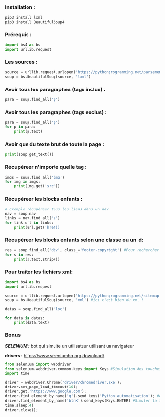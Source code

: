 ### Installation :
```py
pip3 install lxml
pip3 install BeautifulSoup4
```
### Prérequis :
```py
import bs4 as bs
import urllib.request
```

### Les sources : 
```py
source = urllib.request.urlopen('https://pythonprogramming.net/parsememcparseface/').read()
soup = bs.BeautifulSoup(source, 'lxml')
```

### Avoir tous les paragraphes (tags inclus) :
```py
para = soup.find_all('p')
```

### Avoir tous les paragraphes (tags exclus) :
```py
para = soup.find_all('p')
for p in para:
    print(p.text)
```

### Avoir que du texte brut de toute la page :
```py
print(soup.get_text())
```

### Récupéreer n'importe quelle tag :
```py
imgs = soup.find_all('img')
for img in imgs:
    print(img.get('src'))
```

### Récupéreer les blocks enfants :
```py
# Exemple récupéreer tous les liens dans un nav
nav = soup.nav
links = nav.find_all('a')
for link url in links:
    print(url.get('href))
```

### Récupéreer les blocks enfants selon une classe ou un id:
```py
res = soup.find_all('div', class_='footer-copyright') #Pour rechercher un id alors remplacer class_ par id 
for s in res:
    print(s.text.strip())
```


### Pour traiter les fichiers xml:
```py
import bs4 as bs
import urllib.request

source = urllib.request.urlopen('https://pythonprogramming.net/sitemap.xml').read()
soup = bs.BeautifulSoup(source, 'xml') #ici c'est bien du xml !

datas = soup.find_all('loc')

for data in datas:
    print(data.text)
```

### Bonus
***SELENIUM :*** bot qui simulte un utilisateur utilisant un navigateur

**drivers :** https://www.seleniumhq.org/download/

```py
from selenium import webdriver
from selenium.webdriver.common.keys import Keys #Simulation des touches clavier
import time 

driver = webdriver.Chrome('driver/chromedriver.exe');
driver.set_page_load_timeout(10);
driver.get('https://www.google.com');
driver.find_element_by_name('q').send_keys('Python automatisation'); #ecire sur un input avec un name="q"
driver.find_element_by_name('btnK').send_keys(Keys.ENTER) #Simuler la touche ENTER
time.sleep(4)
driver.close();
```
